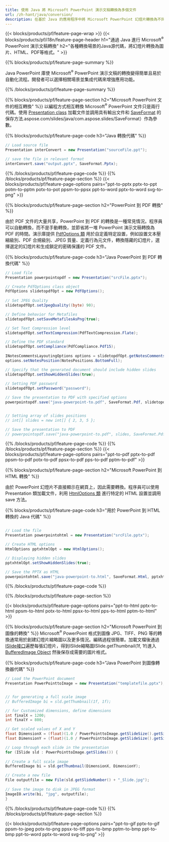 ```yaml
---
title: 使用 Java 將 Microsoft PowerPoint 演示文稿轉換為多個文件
url: /zh-hant/java/conversion/
description: 在基於 Java 的應用程序中將 Microsoft PowerPoint 幻燈片轉換為不同的文件，包括 HTML、PDF 和圖像格式。
---
```


{{< blocks/products/pf/feature-page-wrap >}}
{{< blocks/products/pf/i18n/feature-page-header h1="通過 Java 進行 Microsoft<sup>®</sup> PowerPoint 演示文稿轉換" h2="各種轉換場景的Java源代碼，將幻燈片轉換為圖片、HTML、PDF等格式。" >}}

{{% blocks/products/pf/feature-page-summary %}}

Java PowerPoint 庫使 Microsoft<sup>®</sup> PowerPoint 演示文稿的轉換變得簡單且易於自動化流程。開發者可以選擇相關場景並集成代碼來增強應用功能。 

{{% /blocks/products/pf/feature-page-summary  %}}

{{% blocks/products/pf/feature-page-section  h2="Microsoft PowerPoint 文件的相互轉換" %}}
以編程方式相互轉換 Microsoft<sup>®</sup> PowerPoint 文件只是兩行代碼。使用 [Presentation class](https://apireference.aspose.com/slides/java/com.aspose.slides/Presentation) 加載文件並調用具有輸出文件和 [SaveFormat](https://apireference) 的保存方法.aspose.com/slides/java/com.aspose.slides/SaveFormat）作為參數。

{{% blocks/products/pf/feature-page-code h3="Java 轉換代碼" %}}

```cs
// Load source file
Presentation interConvert = new Presentation("sourceFile.ppt");

// save the file in relevant format
interConvert.save("output.pptx", SaveFormat.Pptx);   
```
{{% /blocks/products/pf/feature-page-code  %}}
{{% /blocks/products/pf/feature-page-section %}}
{{< blocks/products/pf/feature-page-options pairs="ppt-to-pptx pptx-to-ppt potm-to-pptm potx-to-pot ppsm-to-ppsx ppt-to-word pptx-to-word svg-to-png" >}}


{{% blocks/products/pf/feature-page-section  h2="PowerPoint 到 PDF 轉換" %}}

由於 PDF 文件的大量共享，PowerPoint 到 PDF 的轉換是一種常見情況。程序員可以自動轉換，而不是手動轉換，並節省將一堆 PowerPoint 演示文稿轉換為 PDF 的時間。演示庫提供 [PdfOptions 類](https://apireference.aspose.com/java/slides/com.aspose.slides/PdfOptions) 用於自定義特定設置，例如設置文本壓縮級別、PDF 合規級別、JPEG 質量、定義行為元文件，轉換隱藏的幻燈片，選擇選定的幻燈片和生成鎖定的密碼保護的 PDF 文件。

{{% blocks/products/pf/feature-page-code h3="Java PowerPoint 到 PDF 轉換代碼" %}}

```cs
// Load file
Presentation powerpointopdf = new Presentation("srcFile.pptx");

// Create PdfOptions class object
PdfOptions slidetopdfOpt = new PdfOptions();
               
// Set JPEG Quality
slidetopdfOpt.setJpegQuality((byte) 90);

// Define behavior for Metafiles
slidetopdfOpt.setSaveMetafilesAsPng(true);

// Set Text Compression level
slidetopdfOpt.setTextCompression(PdfTextCompression.Flate);

// Define the PDF standard
slidetopdfOpt.setCompliance(PdfCompliance.Pdf15);
              
INotesCommentsLayoutingOptions options = slidetopdfOpt.getNotesCommentsLayouting();
options.setNotesPosition(NotesPositions.BottomFull);

// Specify that the generated document should include hidden slides
slidetopdfOpt.setShowHiddenSlides(true);
	
// Setting PDF password
slidetopdfOpt.setPassword("password");	

// Save the presentation to PDF with specified options
powerpointopdf.save("java-powerpoint-to.pdf", SaveFormat.Pdf, slidetopdfOpt);


// Setting array of slides positions
// int[] slides = new int[] { 2, 3, 5 };

// Save the presentation to PDF
// powerpointopdf.save("java-powerpoint-to.pdf", slides, SaveFormat.Pdf);

```
{{% /blocks/products/pf/feature-page-code  %}}
{{% /blocks/products/pf/feature-page-section %}}
{{< blocks/products/pf/feature-page-options pairs="ppt-to-pdf pptx-to-pdf ppsm-to-pdf potx-to-pdf ppsx-to-pdf pps-to-pdf pptm-to-pdf" >}}


{{% blocks/products/pf/feature-page-section  h2="Microsoft PowerPoint 到 HTML 轉換" %}}

由於 PowerPoint 幻燈片不直接顯示在網頁上，因此需要轉換。程序員可以使用 Presentation 類加載文件，利用 [HtmlOptions 類](https://apireference.aspose.com/slides/java/com.aspose.slides/HtmlOptions) 進行特定的 HTML 設置並調用 save 方法。

{{% blocks/products/pf/feature-page-code h3="用於 PowerPoint 到 HTML 轉換的 Java 代碼" %}}

```cs

// Load the file
Presentation powerpointohtml = new Presentation("srcFile.pptx");

// Create HTML options
HtmlOptions pptxhtmlOpt = new HtmlOptions();

// Displaying hidden slides
pptxhtmlOpt.setShowHiddenSlides(true);

// Save the PPTX as HTML
powerpointohtml.save("java-powerpoint-to.html", SaveFormat.Html, pptxhtmlOpt); 

```
{{% /blocks/products/pf/feature-page-code %}}

{{% /blocks/products/pf/feature-page-section %}}

{{< blocks/products/pf/feature-page-options pairs="ppt-to-html pptx-to-html ppsm-to-html potx-to-html ppsx-to-html pps-to-html pptm-to-html" >}}

{{% blocks/products/pf/feature-page-section  h2="Microsoft PowerPoint 到圖像的轉換" %}}
Microsoft<sup>®</sup> PowerPoint 格式到圖像 JPG、TIFF、PNG 等的轉換通常用於創建幻燈片縮略圖以及更多情況。編碼過程很簡單。加載文檔後通過[ISlide接口](https://apireference.aspose.com/slides/java/com.aspose.slides/ISlide)遍歷每張幻燈片，得到ISlide縮略圖ISlide.getThumbnail(1f, 1f)進入[BufferedImage Object](https://docs.oracle.com/javase/7/docs/api/java/awt/image/BufferedImage.html) 然後保存成需要的圖片格式。 

{{% blocks/products/pf/feature-page-code h3="Java PowerPoint 到圖像轉換器代碼" %}}
```cs
// Load the PowerPoint document
Presentation PowerPointtoImage = new Presentation("templatefile.pptx");


// for generating a full scale image
// BufferedImage bi = sld.getThumbnail(1f, 1f);

// for Customized dimensions, define dimensions
int finalX = 1200;
int finalY = 800;

// Get scaled values of X and Y
float DimensionX = (float)(1.0 / PowerPointtoImage.getSlideSize().getSize().getWidth()) * finalX;
float DimensionY = (float)(1.0 / PowerPointtoImage.getSlideSize().getSize().getHeight()) * finalY;

// Loop through each slide in the presentation
for (ISlide sld : PowerPointtoImage.getSlides()) {
	
// Create a full scale image
BufferedImage bi = sld.getThumbnail(DimensionX, DimensionY);

// Create a new file
File outputfile = new File(sld.getSlideNumber() + "_Slide.jpg");
	
// Save the image to disk in JPEG format
ImageIO.write(bi, "jpg", outputfile);
}
```
{{% /blocks/products/pf/feature-page-code %}}
{{% /blocks/products/pf/feature-page-section %}}

{{< blocks/products/pf/feature-page-options pairs="ppt-to-gif pptx-to-gif ppsm-to-jpeg potx-to-png ppsx-to-tiff pps-to-bmp pptm-to-bmp ppt-to-bmp ppt-to-word pptx-to-word svg-to-png" >}}